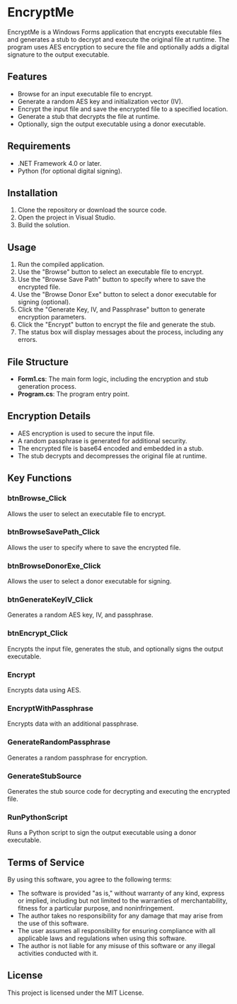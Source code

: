 # EncryptMe

EncryptMe is a Windows Forms application that encrypts executable files and generates a stub to decrypt and execute the original file at runtime. The program uses AES encryption to secure the file and optionally adds a digital signature to the output executable.

## Features

- Browse for an input executable file to encrypt.
- Generate a random AES key and initialization vector (IV).
- Encrypt the input file and save the encrypted file to a specified location.
- Generate a stub that decrypts the file at runtime.
- Optionally, sign the output executable using a donor executable.

## Requirements

- .NET Framework 4.0 or later.
- Python (for optional digital signing).

## Installation

1. Clone the repository or download the source code.
2. Open the project in Visual Studio.
3. Build the solution.

## Usage

1. Run the compiled application.
2. Use the "Browse" button to select an executable file to encrypt.
3. Use the "Browse Save Path" button to specify where to save the encrypted file.
4. Use the "Browse Donor Exe" button to select a donor executable for signing (optional).
5. Click the "Generate Key, IV, and Passphrase" button to generate encryption parameters.
6. Click the "Encrypt" button to encrypt the file and generate the stub.
7. The status box will display messages about the process, including any errors.

## File Structure

- **Form1.cs**: The main form logic, including the encryption and stub generation process.
- **Program.cs**: The program entry point.

## Encryption Details

- AES encryption is used to secure the input file.
- A random passphrase is generated for additional security.
- The encrypted file is base64 encoded and embedded in a stub.
- The stub decrypts and decompresses the original file at runtime.

## Key Functions

### btnBrowse_Click

Allows the user to select an executable file to encrypt.

### btnBrowseSavePath_Click

Allows the user to specify where to save the encrypted file.

### btnBrowseDonorExe_Click

Allows the user to select a donor executable for signing.

### btnGenerateKeyIV_Click

Generates a random AES key, IV, and passphrase.

### btnEncrypt_Click

Encrypts the input file, generates the stub, and optionally signs the output executable.

### Encrypt

Encrypts data using AES.

### EncryptWithPassphrase

Encrypts data with an additional passphrase.

### GenerateRandomPassphrase

Generates a random passphrase for encryption.

### GenerateStubSource

Generates the stub source code for decrypting and executing the encrypted file.

### RunPythonScript

Runs a Python script to sign the output executable using a donor executable.

## Terms of Service

By using this software, you agree to the following terms:

- The software is provided "as is," without warranty of any kind, express or implied, including but not limited to the warranties of merchantability, fitness for a particular purpose, and noninfringement.
- The author takes no responsibility for any damage that may arise from the use of this software.
- The user assumes all responsibility for ensuring compliance with all applicable laws and regulations when using this software.
- The author is not liable for any misuse of this software or any illegal activities conducted with it.

## License

This project is licensed under the MIT License.

